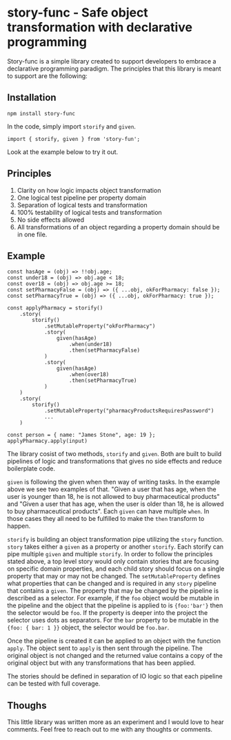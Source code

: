 # story-func - Safe object transformation with declarative programming

Story-func is a simple library created to support developers to embrace a declarative programming paradigm. The principles that this library is meant to support are the following:

## Installation

    npm install story-func

In the code, simply import `storify` and `given`.

    import { storify, given } from 'story-fun';

Look at the example below to try it out.

## Principles

1. Clarity on how logic impacts object transformation
1. One logical test pipeline per property domain
1. Separation of logical tests and transformation
1. 100% testability of logical tests and transformation
1. No side effects allowed
1. All transformations of an object regarding a property domain should be in one file.

## Example

    const hasAge = (obj) => !!obj.age;
    const under18 = (obj) => obj.age < 18;
    const over18 = (obj) => obj.age >= 18;
    const setPharmacyFalse = (obj) => ({ ...obj, okForPharmacy: false });
    const setPharmacyTrue = (obj) => ({ ...obj, okForPharmacy: true });

    const applyPharmacy = storify()
        .story(
            storify()
                .setMutableProperty("okForPharmacy")
                .story(
                    given(hasAge)
                        .when(under18)
                        .then(setPharmacyFalse)
                )
                .story(
                    given(hasAge)
                        .when(over18)
                        .then(setPharmacyTrue)
                )
        )
        .story(
            storify()
                .setMutableProperty("pharmacyProductsRequiresPassword")
                ...
        )

    const person = { name: "James Stone", age: 19 };
    applyPharmacy.apply(input)

The library cosist of two methods, `storify` and `given`. Both are built to build pipelines of logic and transformations that gives no side effects and reduce boilerplate code.

`given` is following the given when then way of writing tasks. In the example above we see two examples of that. "Given a user that has age, when the user is younger than 18, he is not allowed to buy pharmaceutical products" and "Given a user that has age, when the user is older than 18, he is allowed to buy pharmaceutical products".
Each `given` can have multiple `when`. In those cases they all need to be fulfilled to make the `then` transform to happen.

`storify` is building an object transformation pipe utilizing the `story` function. `story` takes either a `given` as a property or another `storify`. Each storify can pipe multiple `given` and multiple `storify`.
In order to follow the principles stated above, a top level story would only contain stories that are focusing on specific domain properties, and each child story should focus on a single property that may or may not be changed. The `setMutableProperty` defines what properties that can be changed and is required in any `story` pipeline that contains a `given`. The property that may be changed by the pipeline is described as a selector. For example, if the `foo` object would be mutable in the pipeline and the object that the pipeline is applied to is `{foo:'bar'}` then the selector would be `foo`. If the property is deeper into the project the selector uses dots as separators. For the `bar` property to be mutable in the `{foo: { bar: 1 }}` object, the selector would be `foo.bar`.

Once the pipeline is created it can be applied to an object with the function `apply`. The object sent to `apply` is then sent through the pipeline. The original object is not changed and the returned value contains a copy of the original object but with any transformations that has been applied.

The stories should be defined in separation of IO logic so that each pipeline can be tested with full coverage.

## Thoughs

This little library was written more as an experiment and I would love to hear comments. Feel free to reach out to me with any thoughts or comments.
